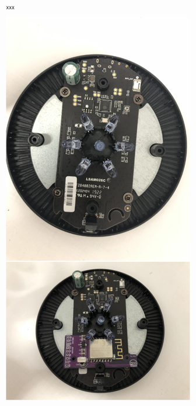 xxx

![image](IMG_1509.JPG)
![image](wechat_20210811204149.jpg)

<!-- <img src="Disassemble/IMG_1509.JPG" width="745" alt="图片描述文字"/> -->

<!-- <img src="wechat_20210811204149.jpg" width="745" alt="loading-image"/> -->


